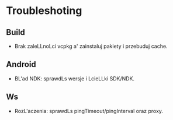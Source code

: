# Troubleshoting
 
## Build

- Brak zaleLLnoLci vcpkg a' zainstaluj pakiety i przebuduj cache.
## Android

- BL'ad NDK: sprawdLs wersje i LcieLLki SDK/NDK.
## Ws

- RozL'aczenia: sprawdLs pingTimeout/pingInterval oraz proxy.
